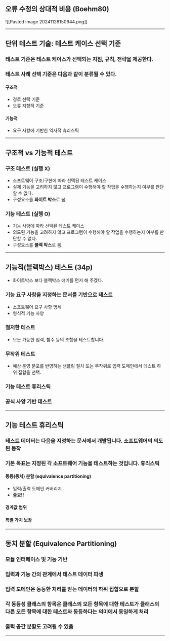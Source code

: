 ## 오류 수정의 상대적 비용 (Boehm80)

![[Pasted image 20241128150944.png]]

---
## 단위 테스트 기술: 테스트 케이스 선택 기준 
### 테스트 기준은 테스트 케이스가 선택되는 지침, 규칙, 전략을 제공한다. 
### 테스트 사례 선택 기준은 다음과 같이 분류될 수 있다. 
#### 구조적
- 경로 선택 기준
- 오류 지향적 기준
#### 기능적
- 요구 사항에 기반한 역사적 휴리스틱

---
## 구조적 vs 기능적 테스트 
### 구조 테스트 (실행 X)
- 소프트웨어 구조/구현에 따라 선택된 테스트 케이스 
- 실제 기능을 고려하지 않고 프로그램이 수행해야 할 작업을 수행하는지 여부를 판단할 수 없다. 
- 구성요소를 **화이트 박스**로 봄. 

### 기능 테스트 (실행 O)
- 기능 사양에 따라 선택된 테스트 케이스 
- 의도된 기능을 고려하지 않고 프로그램이 수행해야 할 작업을 수행하는지 여부를 판단할 수 없다. 
- 구성요소를 **블랙 박스**로 봄.

---
## 기능적(블랙박스) 테스트 (34p)
- 화이트박스 보다 블랙박스 얘기를 먼저 해 주겠다.
### 기능 요구 사항을 지정하는 문서를 기반으로 테스트 
- 소프트웨어 요구 사항 명세
- 형식적 기능 사양 
### 철저한 테스트 
- 모든 가능한 입력, 함수 등의 조합을 테스트합니다. 
### 무작위 테스트 
- 예상 운영 분포를 반영하는 샘플링 절차 또는 무작위로 입력 도메인에서 테스트 하위 집합을 선택. 
### 기능 테스트 휴리스틱 
### 공식 사양 기반 테스트

---
## 기능 테스트 휴리스틱 
### 테스트 데이터는 다음을 지정하는 문서에서 개발됩니다. 소프트웨어의 의도된 동작 
### 기본 목표는 지정된 각 소프트웨어 기능을 테스트하는 것입니다. 휴리스틱
#### 동등(동치) 분할 (equivalence partitioning)
- 입력/출력 도메인 커버리지 
- **중요!!**
#### 경계값 범위 
#### 특별 가치 보장

---
## 동치 분할 (Equivalence Partitioning)
### 모듈 인터페이스 및 기능 기반
### 입력과 기능 간의 관계에서 테스트 데이터 파생
### 입력 도메인은 동등한 처리를 받는 데이터의 하위 집합으로 분할
### 각 동등성 클래스의 항목은 클래스의 모든 항목에 대한 테스트가 클래스의 다른 모든 항목에 대한 테스트와 동등하다는 의미에서 동일하게 처리
### 출력 공간 분할도 고려될 수 있음

---
